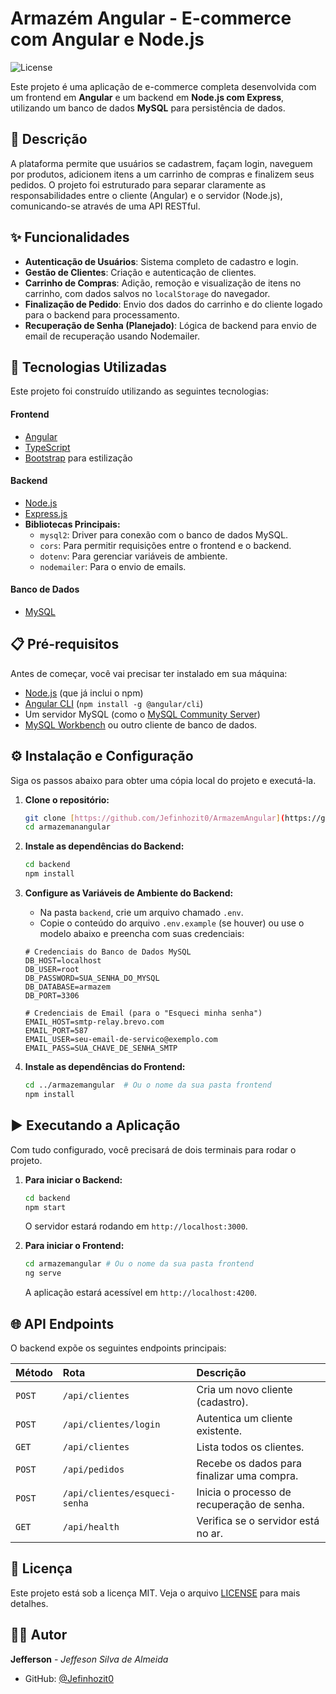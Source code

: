 # Armazém Angular - E-commerce com Angular e Node.js

![License](https://img.shields.io/badge/license-MIT-blue.svg)

Este projeto é uma aplicação de e-commerce completa desenvolvida com um frontend em **Angular** e um backend em **Node.js com Express**, utilizando um banco de dados **MySQL** para persistência de dados.

## 📝 Descrição

A plataforma permite que usuários se cadastrem, façam login, naveguem por produtos, adicionem itens a um carrinho de compras e finalizem seus pedidos. O projeto foi estruturado para separar claramente as responsabilidades entre o cliente (Angular) e o servidor (Node.js), comunicando-se através de uma API RESTful.

## ✨ Funcionalidades

-   **Autenticação de Usuários**: Sistema completo de cadastro e login.
-   **Gestão de Clientes**: Criação e autenticação de clientes.
-   **Carrinho de Compras**: Adição, remoção e visualização de itens no carrinho, com dados salvos no `localStorage` do navegador.
-   **Finalização de Pedido**: Envio dos dados do carrinho e do cliente logado para o backend para processamento.
-   **Recuperação de Senha (Planejado)**: Lógica de backend para envio de email de recuperação usando Nodemailer.

## 🚀 Tecnologias Utilizadas

Este projeto foi construído utilizando as seguintes tecnologias:

#### **Frontend**
* [Angular](https://angular.io/)
* [TypeScript](https://www.typescriptlang.org/)
* [Bootstrap](https://getbootstrap.com/) para estilização

#### **Backend**
* [Node.js](https://nodejs.org/)
* [Express.js](https://expressjs.com/pt-br/)
* **Bibliotecas Principais:**
    * `mysql2`: Driver para conexão com o banco de dados MySQL.
    * `cors`: Para permitir requisições entre o frontend e o backend.
    * `dotenv`: Para gerenciar variáveis de ambiente.
    * `nodemailer`: Para o envio de emails.

#### **Banco de Dados**
* [MySQL](https://www.mysql.com/)

## 📋 Pré-requisitos

Antes de começar, você vai precisar ter instalado em sua máquina:
* [Node.js](https://nodejs.org/en/) (que já inclui o npm)
* [Angular CLI](https://angular.io/cli) (`npm install -g @angular/cli`)
* Um servidor MySQL (como o [MySQL Community Server](https://dev.mysql.com/downloads/mysql/))
* [MySQL Workbench](https://dev.mysql.com/downloads/workbench/) ou outro cliente de banco de dados.

## ⚙️ Instalação e Configuração

Siga os passos abaixo para obter uma cópia local do projeto e executá-la.

1.  **Clone o repositório:**
    ```bash
    git clone [https://github.com/Jefinhozit0/ArmazemAngular](https://github.com/Jefinhozit0/ArmazemAngular.git)
    cd armazemanangular
    ```

2.  **Instale as dependências do Backend:**
    ```bash
    cd backend
    npm install
    ```

3.  **Configure as Variáveis de Ambiente do Backend:**
    * Na pasta `backend`, crie um arquivo chamado `.env`.
    * Copie o conteúdo do arquivo `.env.example` (se houver) ou use o modelo abaixo e preencha com suas credenciais:

    ```env
    # Credenciais do Banco de Dados MySQL
    DB_HOST=localhost
    DB_USER=root
    DB_PASSWORD=SUA_SENHA_DO_MYSQL
    DB_DATABASE=armazem
    DB_PORT=3306

    # Credenciais de Email (para o "Esqueci minha senha")
    EMAIL_HOST=smtp-relay.brevo.com
    EMAIL_PORT=587
    EMAIL_USER=seu-email-de-servico@exemplo.com
    EMAIL_PASS=SUA_CHAVE_DE_SENHA_SMTP
    ```

4.  **Instale as dependências do Frontend:**
    ```bash
    cd ../armazemangular  # Ou o nome da sua pasta frontend
    npm install
    ```

## ▶️ Executando a Aplicação

Com tudo configurado, você precisará de dois terminais para rodar o projeto.

1.  **Para iniciar o Backend:**
    ```bash
    cd backend
    npm start
    ```
    O servidor estará rodando em `http://localhost:3000`.

2.  **Para iniciar o Frontend:**
    ```bash
    cd armazemangular # Ou o nome da sua pasta frontend
    ng serve
    ```
    A aplicação estará acessível em `http://localhost:4200`.

## 🌐 API Endpoints

O backend expõe os seguintes endpoints principais:

| Método | Rota                      | Descrição                               |
| :----- | :------------------------ | :---------------------------------------- |
| `POST` | `/api/clientes`           | Cria um novo cliente (cadastro).          |
| `POST` | `/api/clientes/login`     | Autentica um cliente existente.           |
| `GET`  | `/api/clientes`           | Lista todos os clientes.                  |
| `POST` | `/api/pedidos`            | Recebe os dados para finalizar uma compra.|
| `POST` | `/api/clientes/esqueci-senha` | Inicia o processo de recuperação de senha.|
| `GET`  | `/api/health`             | Verifica se o servidor está no ar.        |


## 📄 Licença

Este projeto está sob a licença MIT. Veja o arquivo [LICENSE](LICENSE.md) para mais detalhes.

## 👨‍💻 Autor

**Jefferson** - *Jeffeson Silva de Almeida*
* GitHub: [@Jefinhozit0](https://github.com/Jefinhozit0)
